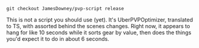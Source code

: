 ```
git checkout JamesDowney/pvp-script release
```

This is not a script you should use (yet). It's UberPVPOptimizer, translated to TS, with assorted behind the scenes changes.
Right now, it appears to hang for like 10 seconds while it sorts gear by value, then does the things you'd expect it to do in about 6 seconds.